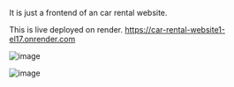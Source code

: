 It is just a frontend of an car rental website.

This is live deployed on render.
https://car-rental-website1-el17.onrender.com

![image](https://github.com/user-attachments/assets/12b1c515-8938-409e-b750-93f5c4b30610)

![image](https://github.com/user-attachments/assets/1cd67284-f807-4718-af21-96f691dd650a)

